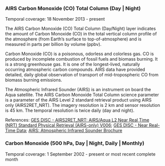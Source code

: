 ### AIRS Carbon Monoxide (CO) Total Column (Day | Night)
Temporal coverage: 18 November 2013 - present

The AIRS Carbon Monoxide (CO) Total Column (Day/Night) layer indicates the amount of Carbon Monoxide (CO) in the total vertical column profile of the atmosphere (from Earth’s surface to top-of-atmosphere) and is measured in parts per billion by volume (ppbv).

Carbon Monoxide (CO) is a poisonous, odorless and colorless gas. CO is produced by incomplete combustion of fossil fuels and biomass burning. It is a strong greenhouse gas. It is one of the longest-lived, naturally occurring atmospheric carbon compounds. AIRS data have provided detailed, daily global observation of transport of mid-tropospheric CO from biomass burning emissions.

The Atmospheric Infrared Sounder (AIRS) is an instrument on board the Aqua satellite. The AIRS Carbon Monoxide Total Column science parameter is a parameter of the AIRS Level 2 standard retrieval product using AIRS only (AIRS2RET_NRT). The imagery resolution is 2 km and sensor resolution is 45 km. The temporal resolution is twice daily (day and night).

References: [GES DISC - AIRS2RET_NRT: AIRS/Aqua L2 Near Real Time (NRT) Standard Physical Retrieval (AIRS-only) V006](https://disc.gsfc.nasa.gov/datasets/AIRS2RET_NRT_V006/summary?AIRS2RET_NRT); [GES DISC - Near Real-Time Data](https://disc.gsfc.nasa.gov/information/glossary?title=Near%20Real-Time%20Data); [AIRS: Atmospheric Infrared Sounder Brochure](http://issuu.com/atmospheric-infrared-sounder/docs/airs-dataproducts-brochure-2012)

### Carbon Monoxide (500 hPa, Day | Night, Daily | Monthly)
Temporal coverage: 1 September 2002 - present or most recent complete month
